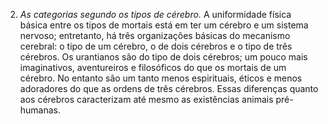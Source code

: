 ﻿2. <em>As categorias segundo os tipos de cérebro.</em> A uniformidade física básica entre os tipos de mortais está em ter um cérebro e um sistema nervoso; entretanto, há três organizações básicas do mecanismo cerebral: o tipo de um cérebro, o de dois cérebros e o tipo de três cérebros. Os urantianos são do tipo de dois cérebros; um pouco mais imaginativos, aventureiros e filosóficos do que os mortais de um cérebro. No entanto são um tanto menos espirituais, éticos e menos adoradores do que as ordens de três cérebros. Essas diferenças quanto aos cérebros caracterizam até mesmo as existências animais pré-humanas.